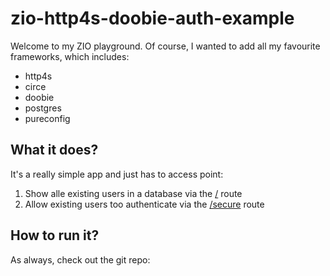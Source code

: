 # zio-http4s-doobie-auth-example

Welcome to my ZIO playground. Of course, I wanted to add all my favourite frameworks, which includes:

- http4s
- circe
- doobie
- postgres
- pureconfig

## What it does?

It's a really simple app and just has to access point:

1. Show alle existing users in a database via the [/](http://127.0.0.1:8080) route
2. Allow existing users too authenticate via the [/secure](http://127.0.0.1:8080/secure) route

## How to run it?

As always, check out the git repo:

``````

 


